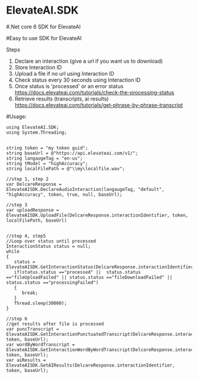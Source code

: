 # ElevateAI.SDK
#.Net core 6 SDK for ElevateAI

#Easy to use SDK for ElevateAI 

Steps 
1. Declare an interaction (give a url if you want us to download)  
2. Store Interaction ID
3. Upload a file if no url using Interaction ID
4. Check status every 30 seconds using Interaction ID
5. Once status is 'processed' or an error status https://docs.elevateai.com/tutorials/check-the-processing-status
6. Retrieve results (transcripts, ai results) https://docs.elevateai.com/tutorials/get-phrase-by-phrase-transcript 

#Usage:

```
using ElevateAI.SDK;
using System.Threading;


string token = "my token guid";
string baseUrl = @"https://api.elevateai.com/v1/";
string langaugeTag = "en-us";
string tModel = "highAccuracy";
string localFilePath = @"\\my\localfile.wav";

//step 1, step 2
var DelcareResponse = ElevateAISDK.DeclareAudioInteraction(langaugeTag, "default", "highAccuracy", token, true, null, baseUrl);

//step 3
var uploadResponse = ElevateAISDK.UploadFile(DelcareResponse.interactionIdentifier, token, localFilePath, baseUrl)


//step 4, step5
//Loop over status until processed
InteractionStatus status = null;
while
{
   status = ElevateAISDK.GetInteractionStatus(DelcareResponse.interactionIdentifier,token,baseUrl);
   if(status.status =="processed" ||  status.status =="fileUploadFailed" || status.status =="fileDownloadFailed" || status.status =="processingFailed")
   {
      break;
   }
   Thread.sleep(30000);
}

//step 6
//get results after file is processed 
var puncTranscript = ElevateAISDK.GetInteractionPunctuatedTranscript(DelcareResponse.interactionIdentifier, token, baseUrl);
var wordByWordTranscript = ElevateAISDK.GetInteractionWordByWordTranscript(DelcareResponse.interactionIdentifier, token, baseUrl);
var aiResults = ElevateAISDK.GetAIResults(DelcareResponse.interactionIdentifier, token, baseUrl);

```
